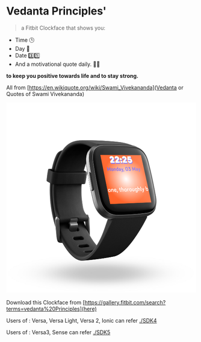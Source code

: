# Vedanta Principles'


 > a Fitbit Clockface that shows you:

 - Time 🕒
 - Day 📅
 - Date 3️⃣1️⃣
 - And a motivational quote daily. 💪💪

 **to keep you positive towards life and to stay strong.**

 All from [https://en.wikiquote.org/wiki/Swami_Vivekananda](Vedanta or Quotes of Swami Vivekananda)

![mvn_java_versions](./wiki/clockface-vedanta-image.png)

 Download this Clockface from [https://gallery.fitbit.com/search?terms=vedanta%20Principles](here)


Users of : Versa, Versa Light, Versa 2, Ionic can refer [./SDK4](SDK4)

Users of : Versa3, Sense can refer [./SDK5](SDK5)
